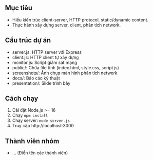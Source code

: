 
## Mục tiêu

- Hiểu kiến trúc client-server, HTTP protocol, static/dynamic content.
- Thực hành xây dựng server, client, phân tích network.

## Cấu trúc dự án

- server.js: HTTP server với Express
- client.js: HTTP client tự xây dựng
- monitor.js: Script giám sát mạng
- public/: Chứa file tĩnh (index.html, style.css, script.js)
- screenshots/: Ảnh chụp màn hình phân tích network
- docs/: Báo cáo kỹ thuật
- presentation/: Slide trình bày

## Cách chạy

1. Cài đặt Node.js >= 16
2. Chạy `npm install`
3. Chạy server: `node server.js`
4. Truy cập http://localhost:3000

## Thành viên nhóm

- ... (Điền tên các thành viên)
